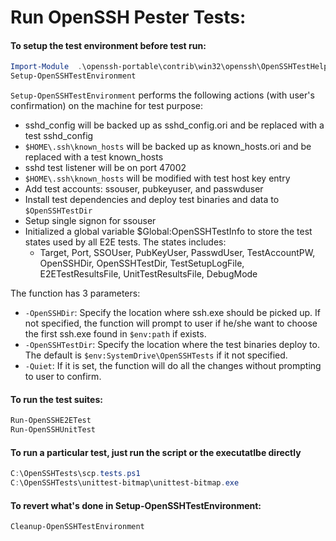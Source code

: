Run OpenSSH Pester Tests:
==================================

#### To setup the test environment before test run:

```powershell
Import-Module  .\openssh-portable\contrib\win32\openssh\OpenSSHTestHelper.psm1 –Force
Setup-OpenSSHTestEnvironment
```

`Setup-OpenSSHTestEnvironment` performs the following actions (with user's confirmation) on the machine for test purpose:
* sshd_config will be backed up as sshd_config.ori and be replaced with a test sshd_config
* `$HOME\.ssh\known_hosts` will be backed up as known_hosts.ori and be replaced with a test known_hosts
* sshd test listener will be on port 47002
* `$HOME\.ssh\known_hosts` will be modified with test host key entry
* Add test accounts: ssouser, pubkeyuser, and passwduser
* Install test dependencies and deploy test binaries and data to `$OpenSSHTestDir`
* Setup single signon for ssouser
* Initialized a global variable $Global:OpenSSHTestInfo to store the test states used by all E2E tests. The states includes: 
    - Target, Port, SSOUser, PubKeyUser, PasswdUser, TestAccountPW, OpenSSHDir, OpenSSHTestDir, TestSetupLogFile, E2ETestResultsFile, UnitTestResultsFile, DebugMode

The function has 3 parameters:
* `-OpenSSHDir`: Specify the location where ssh.exe should be picked up. If not specified, the function will prompt to user if he/she want to choose the first ssh.exe found in `$env:path` if exists.
* `-OpenSSHTestDir`: Specify the location where the test binaries deploy to. The default is `$env:SystemDrive\OpenSSHTests` if it not specified.
* `-Quiet`: If it is set, the function will do all the changes without prompting to user to confirm.

#### To run the test suites:

```powershell
Run-OpenSSHE2ETest
Run-OpenSSHUnitTest
```

#### To run a particular test, just run the script or the executatlbe directly

```powershell
C:\OpenSSHTests\scp.tests.ps1
C:\OpenSSHTests\unittest-bitmap\unittest-bitmap.exe
```
#### To revert what's done in Setup-OpenSSHTestEnvironment:

```powershell
Cleanup-OpenSSHTestEnvironment
```
